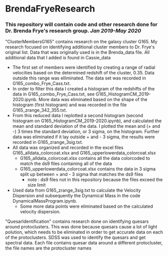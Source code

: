 # BrendaFryeResearch

### This repository will contain code and other research done for Dr. Brenda Frye's research group. *Jan 2019-May 2020*

"ClusterMembersG165" contains research on the galaxy cluster G165. My research focused on identifying additional cluster members to Dr. Frye's original list. Data that was originally used is in the Brenda_data file. All additional data that I added is found in Cassie_data
 * The first set of members were identified by creating a range of radial velocities based on the determined redshift of the cluster, 0.35. Data outside this range was elliminated. The data set was recorded in G165_combo_Frye_Cass.txt.
 * In order to filter this data I created a histogram of the redshifts of the data in G165_combo_Frye_Cass.txt, see G165_HistogramCM_2019-2020.ipynb. More data was eliminated based on the shape of the histogram (first histogram) and was recorded in the file G165_zrange_342_355.txt.
 * From this reduced data I replotted a second histogram (second histogram on G165_HistogramCM_2019-2020.ipynb), and calculated the mean and standard deviation of the data. I plotted the mean and (+ and -) 3 times the standard deviation, or 3 sigma, on the histogram. Further data was eliminated if it lay outside + and - 3 sigma, the results were recorded in G165_zrange_3sig.txt.
 * All data was organized and recorded in the excel files G165_alldata_colorcoat.xlsx and G165_upperlowerdata_colorcoat.xlsx
    * G165_alldata_colorcoat.xlsx contains all the data colorcoded to match the ds9 files containing all of the data
    * G165_upperlowerdata_colorcoat.xlsx contains the data in 3 sigma split up between + and - 3 sigma that matches the ds9 files
        * note : ds9 files not in this repository because the files exceed the size limit
 * Used data from G165_zrange_3sig.txt to calculate the Velocity Dispersion and subsequently the Dynamical Mass in the code DynamicalMassProgram.ipynb.
    * Some more data points were eliminated based on the calculated velocity dispersion.
 
"QuesarIdentification" contains research done on identifying quesars around protoclusters. This was done because quesars cause a lot of light polution, which needs to be eliminated in order to get accurate data on each of the protoclusters. SDSS was used to identify the quesars and get spectral data. Each file contains quesar data around a different protocluster, the file names are the protocluster names
